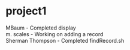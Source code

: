 # project1

MBaum - Completed display <BR>
m. scales - Working on adding a record <BR>
Sherman Thompson - Completed findRecord.sh <BR>
